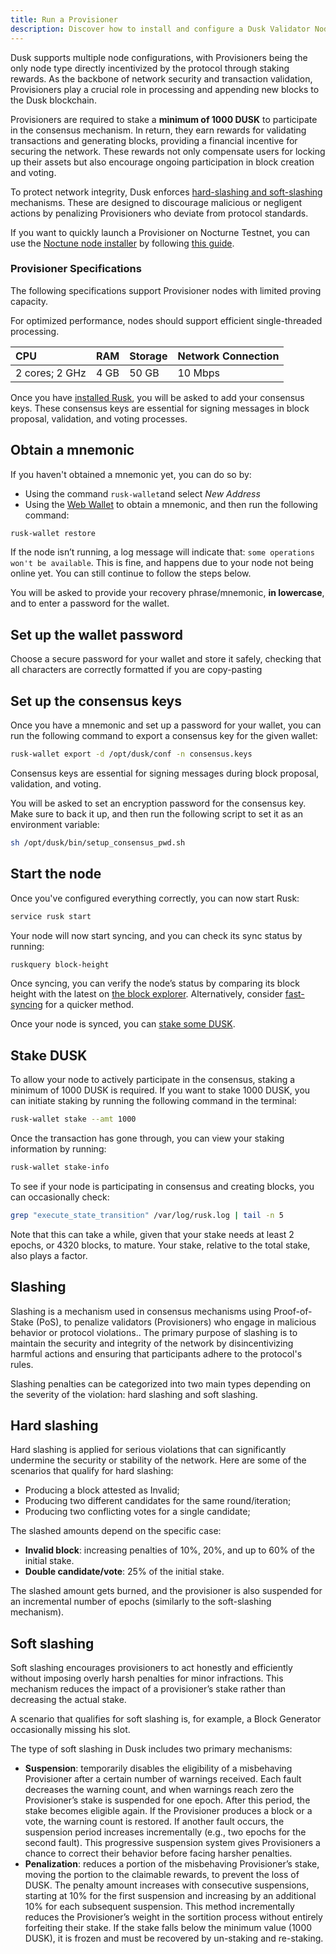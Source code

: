 ```yaml
---
title: Run a Provisioner
description: Discover how to install and configure a Dusk Validator Node (Provisioner) to participate in consensus and start staking.
---
```


Dusk supports multiple node configurations, with Provisioners being the only node type directly incentivized by the protocol through staking rewards. As the backbone of network security and transaction validation, Provisioners play a crucial role in processing and appending new blocks to the Dusk blockchain.

Provisioners are required to stake a **minimum of 1000 DUSK** to participate in the consensus mechanism. In return, they earn rewards for validating transactions and generating blocks, providing a financial incentive for securing the network. These rewards not only compensate users for locking up their assets but also encourage ongoing participation in block creation and voting.

To protect network integrity, Dusk enforces [hard-slashing and soft-slashing](/operator/provisioner#slashing) mechanisms. These are designed to discourage malicious or negligent actions by penalizing Provisioners who deviate from protocol standards.

If you want to quickly launch a Provisioner on Nocturne Testnet, you can use the <a href="https://github.com/dusk-network/node-installer" target="_blank">Noctune node installer</a> by following [this guide](/operator/guides/nocturne-node).

### Provisioner Specifications

The following specifications support Provisioner nodes with limited proving capacity.

For optimized performance, nodes should support efficient single-threaded processing.

| CPU | RAM | Storage | Network Connection |
| :--- | :--- | :--- | :--- |
| 2 cores; 2 GHz | 4 GB | 50 GB | 10 Mbps |


Once you have [installed Rusk](/operator/installation), you will be asked to add your consensus keys. These consensus keys are essential for signing messages in block proposal, validation, and voting processes.

## Obtain a mnemonic
If you haven't obtained a mnemonic yet, you can do so by:
- Using the command `rusk-wallet`and select *New Address*
- Using the [Web Wallet](https://wallet.dusk.network/setup/) to obtain a mnemonic, and then run the following command:
```sh
rusk-wallet restore
```

If the node isn’t running, a log message will indicate that: `some operations won't be available`. This is fine, and happens due to your node not being online yet. You can still continue to follow the steps below.

You will be asked to provide your recovery phrase/mnemonic, **in lowercase**, and to enter a password for the wallet. 

## Set up the wallet password

Choose a secure password for your wallet and store it safely, checking that all characters are correctly formatted if you are copy-pasting

## Set up the consensus keys
Once you have a mnemonic and set up a password for your wallet, you can run the following command to export a consensus key for the given wallet:
```sh
rusk-wallet export -d /opt/dusk/conf -n consensus.keys
```

Consensus keys are essential for signing messages during block proposal, validation, and voting.

You will be asked to set an encryption password for the consensus key. Make sure to back it up, and then run the following script to set it as an environment variable:
```sh
sh /opt/dusk/bin/setup_consensus_pwd.sh
```
## Start the node
Once you've configured everything correctly, you can now start Rusk:
```sh
service rusk start
```

Your node will now start syncing, and you can check its sync status by running:
```sh
ruskquery block-height
```
Once syncing, you can verify the node’s status by comparing its block height with the latest on [the block explorer](https://explorer.dusk.network/). Alternatively, consider [fast-syncing](/operator/guides/fast-sync) for a quicker method.

Once your node is synced, you can [stake some DUSK](/operator/provisioner#stake-dusk).

## Stake DUSK

To allow your node to actively participate in the consensus, staking a minimum of 1000 DUSK is required. If you want to stake 1000 DUSK, you can initiate staking by running the following command in the terminal:

```sh
rusk-wallet stake --amt 1000 
```

Once the transaction has gone through, you can view your staking information by running:
```sh
rusk-wallet stake-info
```

To see if your node is participating in consensus and creating blocks, you can occasionally check:
```sh
grep "execute_state_transition" /var/log/rusk.log | tail -n 5
```

Note that this can take a while, given that your stake needs at least 2 epochs, or 4320 blocks, to mature. Your stake, relative to the total stake, also plays a factor.


## Slashing

Slashing is a mechanism used in consensus mechanisms using Proof-of-Stake (PoS), to penalize validators (Provisioners) who engage in malicious behavior or protocol violations.. The primary purpose of slashing is to maintain the security and integrity of the network by disincentivizing harmful actions and ensuring that participants adhere to the protocol's rules.

Slashing penalties can be categorized into two main types depending on the severity of the violation: hard slashing and soft slashing.

## Hard slashing

Hard slashing is applied for serious violations that can significantly undermine the security or stability of the network. Here are some of the scenarios that qualify for hard slashing:
- Producing a block attested as Invalid;
- Producing two different candidates for the same round/iteration;
- Producing two conflicting votes for a single candidate;

The slashed amounts depend on the specific case:
- **Invalid block**: increasing penalties of 10%, 20%, and up to 60% of the initial stake.
- **Double candidate/vote**: 25% of the initial stake.

The slashed amount gets burned, and the provisioner is also suspended for an incremental number of epochs (similarly to the soft-slashing mechanism).

## Soft slashing

Soft slashing encourages provisioners to act honestly and efficiently without imposing overly harsh penalties for minor infractions. This mechanism reduces the impact of a provisioner’s stake rather than decreasing the actual stake.

A scenario that qualifies for soft slashing is, for example, a Block Generator occasionally missing his slot.

The type of soft slashing in Dusk includes two primary mechanisms:
- **Suspension**: temporarily disables the eligibility of a misbehaving Provisioner after a certain number of warnings received. Each fault decreases the warning count, and when warnings reach zero the Provisioner’s stake is suspended for one epoch. After this period, the stake becomes eligible again. If the Provisioner produces a block or a vote, the warning count is restored. If another fault occurs, the suspension period increases incrementally (e.g., two epochs for the second fault). This progressive suspension system gives Provisioners a chance to correct their behavior before facing harsher penalties.
- **Penalization**: reduces a portion of the misbehaving Provisioner’s stake, moving the portion to the claimable rewards, to prevent the loss of DUSK. The penalty amount increases with consecutive suspensions, starting at 10% for the first suspension and increasing by an additional 10% for each subsequent suspension. This method incrementally reduces the Provisioner’s weight in the sortition process without entirely forfeiting their stake. If the stake falls below the minimum value (1000 DUSK), it is frozen and must be recovered by un-staking and re-staking.

